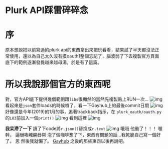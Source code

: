 # Plurk API踩雷碎碎念

# 序
原本想說把以前寫過的plurk api的東西拿出來把玩看看，結果試了半天都沒法正常使用，還以為自己太久沒有摸oauth1整個忘記了，腦波弱了下去複製官方頁面底下的範例逐漸發覺越來越母湯，於是有了這篇。

# 所以我說那個官方的東西呢
對，官方API底下提供幾個範例跟`libs`很顯然的當然先複製貼上RUN一次...
![img](https://dr.sudo.host/Zcb95A+)
看起來是`json`套件loads的時候噴了，看一下Gayhub上的最後commit日期
![img](https://dr.sudo.host/lri4u3+)
好像還是今年(2019)的1月的事，追著trackback指示，在 `plurk_oauth/oauth.py`的`L83`前加入一個`print()`
![img](https://dr.sudo.host/d3Jw5Z+)
看到這裡
![img](https://dr.sudo.host/odKmiW+)

**我呆滯了一下**
讀了下code將`r.json()`替換成`r.text`
![img](https://dr.sudo.host/Weo31K+)
哦哦 他動了！！！
 喔 幹。 ~~這很攻城屍日常~~
泡了個咖啡想了下，東西有問題的話...我乾脆自己寫一個好了。
恩 然後我就懶了。
[Gayhub](https://github.com/tasi788/plurkapi)
之後的那些東西以後再說吧。



